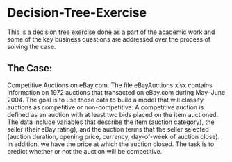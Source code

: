 # Decision-Tree-Exercise

This is a decision tree exercise done as a part of the academic work and some of the key business questions are addressed over the process of solving the case.

## The Case: 

Competitive Auctions on eBay.com. The file eBayAuctions.xlsx contains information on 1972 auctions that transacted on eBay.com during May–June 2004. The goal is to use these data to build a model that will classify auctions as competitive or non-competitive. A competitive auction is defined as an auction with at least two bids placed on the item auctioned. The data include variables that describe the item (auction category), the seller (their eBay rating), and the auction terms that the seller selected (auction duration, opening price, currency, day-of-week of auction close). In addition, we have the price at which the auction closed. The task is to predict whether or not the auction will be competitive.
